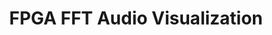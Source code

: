 ---
layout: post
title: FPGA FFT Audio Visualization
site: https://www.youtube.com/watch?v=g-Gh5SFSpzw
image: /lib/img/projects/hublished.jpg
category: demo
whichdd: May 2013
maker: 
- name: Howard Mao
  school: Columbia
- name: Kavita Jain-Cocks
  school: Columbia
- name: Amrita Mazumdar
  school: Columbia
- name: Darien Nurse
  school: Columbia
- name: Jonathan Yu
  school: Columbia
---